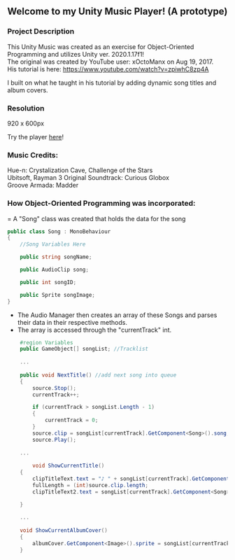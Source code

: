 ## Welcome to my Unity Music Player! (A prototype)

### Project Description
This Unity Music was created as an exercise for Object-Oriented Programming and utilizes Unity ver. 2020.1.17f1! <br />
The original was created by YouTube user: xOctoManx on Aug 19, 2017. <br />
His tutorial is here: https://www.youtube.com/watch?v=zpiwhC8zp4A <br />

I built on what he taught in his tutorial by adding dynamic song titles and album covers.

### Resolution
920 x 600px

Try the player [here](https://hue-n.github.io/Unity-Music-Player/)!

### Music Credits:
Hue-n: Crystalization Cave, Challenge of the Stars <br />
Ubitsoft, Rayman 3 Original Soundtrack: Curious Globox <br />
Groove Armada: Madder <br />

### How Object-Oriented Programming was incorporated:

= A "Song" class was created that holds the data for the song
```C#
public class Song : MonoBehaviour
{
    //Song Variables Here

    public string songName;

    public AudioClip song;

    public int songID;

    public Sprite songImage;
}
```

- The Audio Manager then creates an array of these Songs and parses their data in their respective methods.
- The array is accessed through the "currentTrack" int.
```C#
    #region Variables
    public GameObject[] songList; //Tracklist
    
    ...
    
    public void NextTitle() //add next song into queue
    {
        source.Stop();
        currentTrack++;

        if (currentTrack > songList.Length - 1)
        {
            currentTrack = 0;
        }
        source.clip = songList[currentTrack].GetComponent<Song>().song;
        source.Play();
        
    ...
    
        void ShowCurrentTitle()
    {
        clipTitleText.text = "♪ " + songList[currentTrack].GetComponent<Song>().songName;
        fullLength = (int)source.clip.length;
        clipTitleText2.text = songList[currentTrack].GetComponent<Song>().songName;

    }
    
    ...
    
    void ShowCurrentAlbumCover()
    {
        albumCover.GetComponent<Image>().sprite = songList[currentTrack].GetComponent<Song>().songImage;
    }
```
